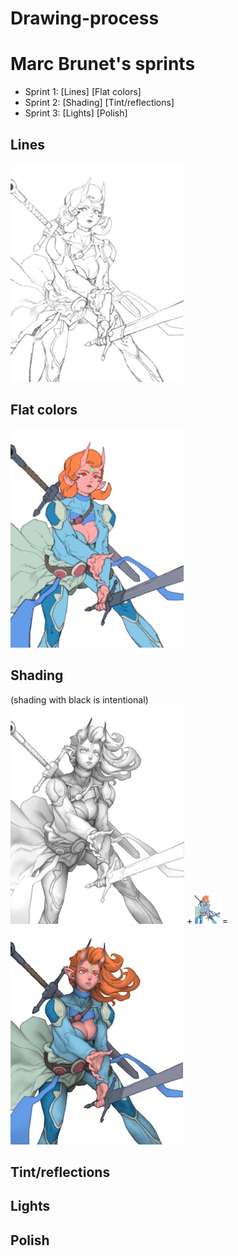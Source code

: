 # Drawing-process


# Marc Brunet's sprints
* Sprint 1: [Lines] [Flat colors]
* Sprint 2: [Shading] [Tint/reflections]
* Sprint 3: [Lights] [Polish]

## Lines
<img src="/Images/Lines.jpg" height="350px"></img>
## Flat colors
<img src="/Images/Flat%20colors.jpg" height="350px"></img>
## Shading
(shading with black is intentional)<br>
<img src="/Images/Shading%201.jpg" height="350px"> + </img><img src="/Images/Flat%20colors.jpg" height="50px"></img> = <img src="/Images/Shading%202.jpg" height="350px">
## Tint/reflections
## Lights
## Polish
